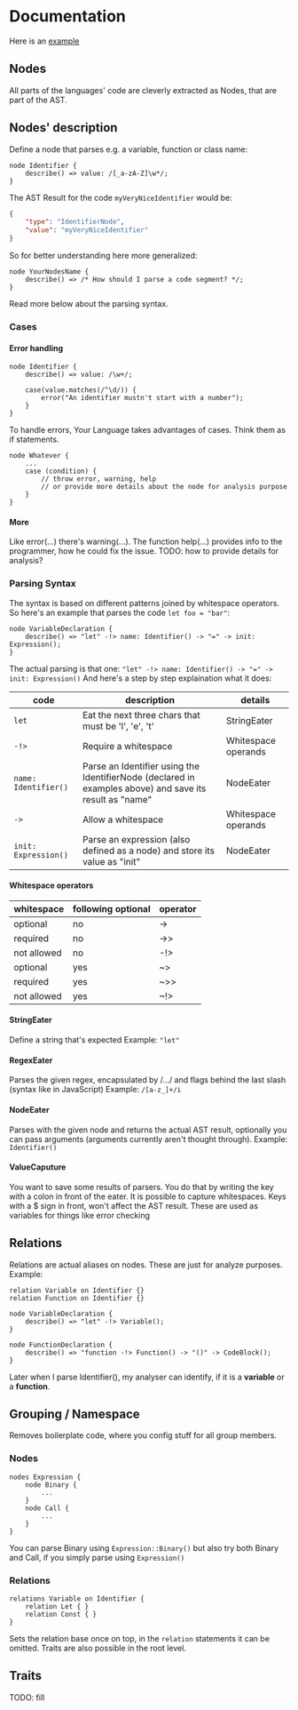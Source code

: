 # Documentation
Here is an [example](./target-syntax)

## Nodes
All parts of the languages' code are cleverly extracted as Nodes, that are part of the AST.

## Nodes' description
Define a node that parses e.g. a variable, function or class name:
```yl
node Identifier {
    describe() => value: /[_a-zA-Z]\w*/;
}
```

The AST Result for the code `myVeryNiceIdentifier` would be:
```json
{
    "type": "IdentifierNode",
    "value": "myVeryNiceIdentifier"
}
```

So for better understanding here more generalized:
```yl
node YourNodesName {
    describe() => /* How should I parse a code segment? */;
}
```
Read more below about the parsing syntax.
### Cases
#### Error handling
```yl
node Identifier {
    describe() => value: /\w+/;
    
    case(value.matches(/^\d/)) {
        error("An identifier mustn't start with a number");
    }
}
```
To handle errors, Your Language takes advantages of cases. Think them as if statements.
```yl
node Whatever {
    ...
    case (condition) {
        // throw error, warning, help
        // or provide more details about the node for analysis purpose 
    }
}
```

#### More
Like error(...) there's warning(...). The function help(...) provides info to the programmer, how he could fix the issue.
TODO: how to provide details for analysis?


### Parsing Syntax
The syntax is based on different patterns joined by whitespace operators.
So here's an example that parses the code `let foo = "bar"`:
```yl
node VariableDeclaration {
    describe() => "let" -!> name: Identifier() -> "=" -> init: Expression();
}
```
The actual parsing is that one:
`"let" -!> name: Identifier() -> "=" -> init: Expression()`
And here's a step by step explaination what it does:

| code                 | description                                                                                             | details             |
|----------------------|---------------------------------------------------------------------------------------------------------|---------------------|
| `let`                | Eat the next three chars that must be 'l', 'e', 't'                                                     | StringEater         |
| `-!>`                  | Require a whitespace                                                                                    | Whitespace operands |
| `name: Identifier()` | Parse an Identifier using the IdentifierNode (declared in examples above) and save its result as "name" | NodeEater           |
| `->`                  | Allow a whitespace                                                                                      | Whitespace operands |
| `init: Expression()` | Parse an expression (also defined as a node) and store its value as "init"                              | NodeEater           |

#### Whitespace operators
| whitespace  | following optional | operator |
|-------------|--------------------|----------|
| optional    | no                 | ->       |
| required    | no                 | ->>      |
| not allowed | no                 | -!>      |
| optional    | yes                | ~>       |
| required    | yes                | ~>>      |
| not allowed | yes                | ~!>      |


#### StringEater
Define a string that's expected
Example:
`"let"`

#### RegexEater
Parses the given regex, encapsulated by /.../ and flags behind the last slash (syntax like in JavaScript)
Example:
`/[a-z_]+/i`

#### NodeEater
Parses with the given node and returns the actual AST result, optionally you can pass arguments (arguments currently aren't thought through).
Example:
`Identifier()`

#### ValueCaputure
You want to save some results of parsers. You do that by writing the key with a colon in front of the eater.
It is possible to capture whitespaces.
Keys with a $ sign in front, won't affect the AST result. These are used as variables for things like error checking

## Relations
Relations are actual aliases on nodes.
These are just for analyze purposes.
Example:
```yl
relation Variable on Identifier {}
relation Function on Identifier {}

node VariableDeclaration {
    describe() => "let" -!> Variable();
}

node FunctionDeclaration {
    describe() => "function -!> Function() -> "()" -> CodeBlock();
}
```
Later when I parse Identifier(), my analyser can identify, if it is a **variable** or a **function**.

## Grouping / Namespace
Removes boilerplate code, where you config stuff for all group members.

### Nodes
```yl
nodes Expression {
    node Binary {
        ...
    }
    node Call {
        ...
    }
}
```
You can parse Binary using `Expression::Binary()` but also try both Binary and Call, if you simply parse using `Expression()`

### Relations
```yl
relations Variable on Identifier {
    relation Let { }
    relation Const { }
}
```
Sets the relation base once on top, in the `relation` statements it can be omitted.
Traits are also possible in the root level.

## Traits
TODO: fill